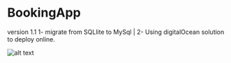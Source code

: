 # BookingApp
version 1.1 
1- migrate from SQLlite to MySql |
2- Using digitalOcean solution to deploy online.

![alt text](https://www.google.com/url?sa=i&rct=j&q=&esrc=s&source=images&cd=&cad=rja&uact=8&ved=2ahUKEwi6pcymzdHfAhUMdxoKHQiVAnIQjRx6BAgBEAU&url=https%3A%2F%2Fwww.w3schools.com%2Fbootstrap%2Fbootstrap_images.asp&psig=AOvVaw25bCTVKk96o9VWfynM5Xq8&ust=1546604608318303)
